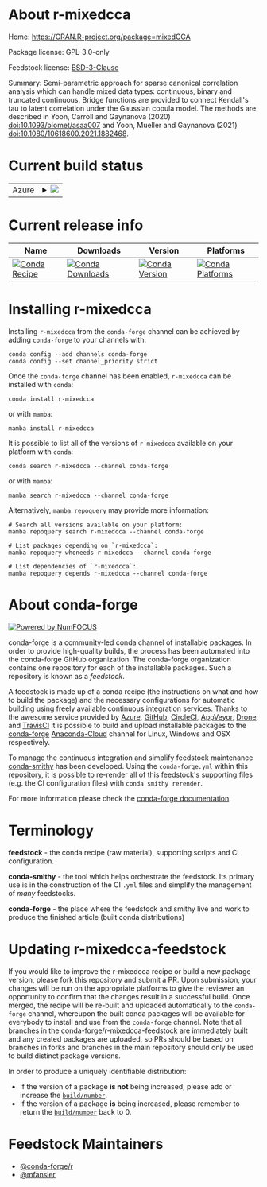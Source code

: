 About r-mixedcca
================

Home: https://CRAN.R-project.org/package=mixedCCA

Package license: GPL-3.0-only

Feedstock license: [BSD-3-Clause](https://github.com/conda-forge/r-mixedcca-feedstock/blob/main/LICENSE.txt)

Summary: Semi-parametric approach for sparse canonical correlation analysis which can handle mixed data types: continuous, binary and truncated continuous. Bridge functions are provided to connect Kendall's tau to latent correlation under the Gaussian copula model. The methods are described in Yoon, Carroll and Gaynanova (2020) <doi:10.1093/biomet/asaa007> and Yoon, Mueller and Gaynanova (2021) <doi:10.1080/10618600.2021.1882468>.

Current build status
====================


<table>
    
  <tr>
    <td>Azure</td>
    <td>
      <details>
        <summary>
          <a href="https://dev.azure.com/conda-forge/feedstock-builds/_build/latest?definitionId=16897&branchName=main">
            <img src="https://dev.azure.com/conda-forge/feedstock-builds/_apis/build/status/r-mixedcca-feedstock?branchName=main">
          </a>
        </summary>
        <table>
          <thead><tr><th>Variant</th><th>Status</th></tr></thead>
          <tbody><tr>
              <td>linux_64_r_base4.1</td>
              <td>
                <a href="https://dev.azure.com/conda-forge/feedstock-builds/_build/latest?definitionId=16897&branchName=main">
                  <img src="https://dev.azure.com/conda-forge/feedstock-builds/_apis/build/status/r-mixedcca-feedstock?branchName=main&jobName=linux&configuration=linux_64_r_base4.1" alt="variant">
                </a>
              </td>
            </tr><tr>
              <td>linux_64_r_base4.2</td>
              <td>
                <a href="https://dev.azure.com/conda-forge/feedstock-builds/_build/latest?definitionId=16897&branchName=main">
                  <img src="https://dev.azure.com/conda-forge/feedstock-builds/_apis/build/status/r-mixedcca-feedstock?branchName=main&jobName=linux&configuration=linux_64_r_base4.2" alt="variant">
                </a>
              </td>
            </tr><tr>
              <td>osx_64_r_base4.1</td>
              <td>
                <a href="https://dev.azure.com/conda-forge/feedstock-builds/_build/latest?definitionId=16897&branchName=main">
                  <img src="https://dev.azure.com/conda-forge/feedstock-builds/_apis/build/status/r-mixedcca-feedstock?branchName=main&jobName=osx&configuration=osx_64_r_base4.1" alt="variant">
                </a>
              </td>
            </tr><tr>
              <td>osx_64_r_base4.2</td>
              <td>
                <a href="https://dev.azure.com/conda-forge/feedstock-builds/_build/latest?definitionId=16897&branchName=main">
                  <img src="https://dev.azure.com/conda-forge/feedstock-builds/_apis/build/status/r-mixedcca-feedstock?branchName=main&jobName=osx&configuration=osx_64_r_base4.2" alt="variant">
                </a>
              </td>
            </tr><tr>
              <td>win_64</td>
              <td>
                <a href="https://dev.azure.com/conda-forge/feedstock-builds/_build/latest?definitionId=16897&branchName=main">
                  <img src="https://dev.azure.com/conda-forge/feedstock-builds/_apis/build/status/r-mixedcca-feedstock?branchName=main&jobName=win&configuration=win_64_" alt="variant">
                </a>
              </td>
            </tr>
          </tbody>
        </table>
      </details>
    </td>
  </tr>
</table>

Current release info
====================

| Name | Downloads | Version | Platforms |
| --- | --- | --- | --- |
| [![Conda Recipe](https://img.shields.io/badge/recipe-r--mixedcca-green.svg)](https://anaconda.org/conda-forge/r-mixedcca) | [![Conda Downloads](https://img.shields.io/conda/dn/conda-forge/r-mixedcca.svg)](https://anaconda.org/conda-forge/r-mixedcca) | [![Conda Version](https://img.shields.io/conda/vn/conda-forge/r-mixedcca.svg)](https://anaconda.org/conda-forge/r-mixedcca) | [![Conda Platforms](https://img.shields.io/conda/pn/conda-forge/r-mixedcca.svg)](https://anaconda.org/conda-forge/r-mixedcca) |

Installing r-mixedcca
=====================

Installing `r-mixedcca` from the `conda-forge` channel can be achieved by adding `conda-forge` to your channels with:

```
conda config --add channels conda-forge
conda config --set channel_priority strict
```

Once the `conda-forge` channel has been enabled, `r-mixedcca` can be installed with `conda`:

```
conda install r-mixedcca
```

or with `mamba`:

```
mamba install r-mixedcca
```

It is possible to list all of the versions of `r-mixedcca` available on your platform with `conda`:

```
conda search r-mixedcca --channel conda-forge
```

or with `mamba`:

```
mamba search r-mixedcca --channel conda-forge
```

Alternatively, `mamba repoquery` may provide more information:

```
# Search all versions available on your platform:
mamba repoquery search r-mixedcca --channel conda-forge

# List packages depending on `r-mixedcca`:
mamba repoquery whoneeds r-mixedcca --channel conda-forge

# List dependencies of `r-mixedcca`:
mamba repoquery depends r-mixedcca --channel conda-forge
```


About conda-forge
=================

[![Powered by
NumFOCUS](https://img.shields.io/badge/powered%20by-NumFOCUS-orange.svg?style=flat&colorA=E1523D&colorB=007D8A)](https://numfocus.org)

conda-forge is a community-led conda channel of installable packages.
In order to provide high-quality builds, the process has been automated into the
conda-forge GitHub organization. The conda-forge organization contains one repository
for each of the installable packages. Such a repository is known as a *feedstock*.

A feedstock is made up of a conda recipe (the instructions on what and how to build
the package) and the necessary configurations for automatic building using freely
available continuous integration services. Thanks to the awesome service provided by
[Azure](https://azure.microsoft.com/en-us/services/devops/), [GitHub](https://github.com/),
[CircleCI](https://circleci.com/), [AppVeyor](https://www.appveyor.com/),
[Drone](https://cloud.drone.io/welcome), and [TravisCI](https://travis-ci.com/)
it is possible to build and upload installable packages to the
[conda-forge](https://anaconda.org/conda-forge) [Anaconda-Cloud](https://anaconda.org/)
channel for Linux, Windows and OSX respectively.

To manage the continuous integration and simplify feedstock maintenance
[conda-smithy](https://github.com/conda-forge/conda-smithy) has been developed.
Using the ``conda-forge.yml`` within this repository, it is possible to re-render all of
this feedstock's supporting files (e.g. the CI configuration files) with ``conda smithy rerender``.

For more information please check the [conda-forge documentation](https://conda-forge.org/docs/).

Terminology
===========

**feedstock** - the conda recipe (raw material), supporting scripts and CI configuration.

**conda-smithy** - the tool which helps orchestrate the feedstock.
                   Its primary use is in the construction of the CI ``.yml`` files
                   and simplify the management of *many* feedstocks.

**conda-forge** - the place where the feedstock and smithy live and work to
                  produce the finished article (built conda distributions)


Updating r-mixedcca-feedstock
=============================

If you would like to improve the r-mixedcca recipe or build a new
package version, please fork this repository and submit a PR. Upon submission,
your changes will be run on the appropriate platforms to give the reviewer an
opportunity to confirm that the changes result in a successful build. Once
merged, the recipe will be re-built and uploaded automatically to the
`conda-forge` channel, whereupon the built conda packages will be available for
everybody to install and use from the `conda-forge` channel.
Note that all branches in the conda-forge/r-mixedcca-feedstock are
immediately built and any created packages are uploaded, so PRs should be based
on branches in forks and branches in the main repository should only be used to
build distinct package versions.

In order to produce a uniquely identifiable distribution:
 * If the version of a package **is not** being increased, please add or increase
   the [``build/number``](https://docs.conda.io/projects/conda-build/en/latest/resources/define-metadata.html#build-number-and-string).
 * If the version of a package **is** being increased, please remember to return
   the [``build/number``](https://docs.conda.io/projects/conda-build/en/latest/resources/define-metadata.html#build-number-and-string)
   back to 0.

Feedstock Maintainers
=====================

* [@conda-forge/r](https://github.com/conda-forge/r/)
* [@mfansler](https://github.com/mfansler/)

